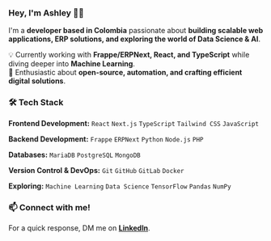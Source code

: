 ### Hey, I'm Ashley 👋🏽  

I'm a **developer based in Colombia** passionate about **building scalable web applications, ERP solutions, and exploring the world of Data Science & AI**.  

💡 Currently working with **Frappe/ERPNext, React, and TypeScript** while diving deeper into **Machine Learning**.  
🚀 Enthusiastic about **open-source, automation, and crafting efficient digital solutions**.  

### 🛠 Tech Stack  

**Frontend Development:** `React` `Next.js` `TypeScript` `Tailwind CSS` `JavaScript`  

**Backend Development:** `Frappe` `ERPNext` `Python` `Node.js` `PHP`  

**Databases:** `MariaDB` `PostgreSQL` `MongoDB`  

**Version Control & DevOps:** `Git` `GitHub` `GitLab` `Docker`  

**Exploring:** `Machine Learning` `Data Science` `TensorFlow` `Pandas` `NumPy`  

### 📫 Connect with me!  

For a quick response, DM me on **[LinkedIn](https://www.linkedin.com/in/ashley-defort)**.  
